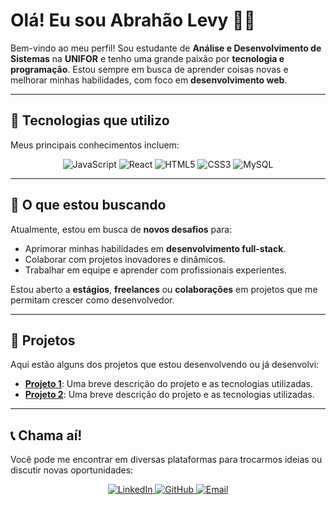 # Olá! Eu sou Abrahão Levy 👨‍💻

Bem-vindo ao meu perfil! Sou estudante de **Análise e Desenvolvimento de Sistemas** na **UNIFOR** e tenho uma grande paixão por **tecnologia e programação**. Estou sempre em busca de aprender coisas novas e melhorar minhas habilidades, com foco em **desenvolvimento web**.

---

## 🚀 Tecnologias que utilizo

Meus principais conhecimentos incluem:

<p align="center">
  <img src="https://img.shields.io/badge/JavaScript-F7DF1E?style=for-the-badge&logo=javascript&logoColor=black" alt="JavaScript" />
  <img src="https://img.shields.io/badge/React-61DAFB?style=for-the-badge&logo=react&logoColor=black" alt="React" />
  <img src="https://img.shields.io/badge/HTML5-E34F26?style=for-the-badge&logo=html5&logoColor=white" alt="HTML5" />
  <img src="https://img.shields.io/badge/CSS3-1572B6?style=for-the-badge&logo=css3&logoColor=white" alt="CSS3" />
  <img src="https://img.shields.io/badge/MySQL-4479A1?style=for-the-badge&logo=mysql&logoColor=white" alt="MySQL" />
</p>

---

## 🎯 O que estou buscando

Atualmente, estou em busca de **novos desafios** para:

- Aprimorar minhas habilidades em **desenvolvimento full-stack**.
- Colaborar com projetos inovadores e dinâmicos.
- Trabalhar em equipe e aprender com profissionais experientes.

Estou aberto a **estágios**, **freelances** ou **colaborações** em projetos que me permitam crescer como desenvolvedor.

---

## 🌱 Projetos

Aqui estão alguns dos projetos que estou desenvolvendo ou já desenvolvi:

- **[Projeto 1](link-do-projeto)**: Uma breve descrição do projeto e as tecnologias utilizadas.
- **[Projeto 2](link-do-projeto)**: Uma breve descrição do projeto e as tecnologias utilizadas.

---

## 📞 Chama aí!

Você pode me encontrar em diversas plataformas para trocarmos ideias ou discutir novas oportunidades:

<p align="center">
  <a href="https://www.linkedin.com/in/abrahao-levy-04b85125b/">
    <img src="https://img.shields.io/badge/LinkedIn-0077B5?style=for-the-badge&logo=linkedin&logoColor=white" alt="LinkedIn"/>
  </a>
  <a href="https://github.com/abrakkkkk">
    <img src="https://img.shields.io/badge/GitHub-181717?style=for-the-badge&logo=github&logoColor=white" alt="GitHub"/>
  </a>
  <a href="mailto:abrahaolevyy@gmail.com">
    <img src="https://img.shields.io/badge/Email-D14836?style=for-the-badge&logo=gmail&logoColor=white" alt="Email"/>
  </a>
</p>

